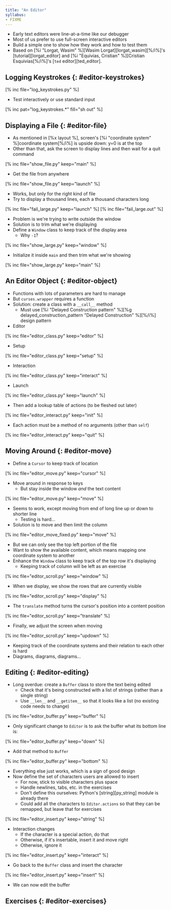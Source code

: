 ```yaml
---
title: "An Editor"
syllabus:
- FIXME
---
```


-   Early text editors were line-at-a-time like our debugger
-   Most of us prefer to use full-screen interactive editors
-   Build a simple one to show how they work and how to test them
-   Based on [%i "Lorgat, Wasim" %][Wasim Lorgat][lorgat_wasim][%/i%]'s
    [tutorial][lorgat_editor]
    and [%i "Equivias, Cristian" %][Cristian Esquivias[%/i%]'s
    [`ted` editor][ted_editor].

## Logging Keystrokes {: #editor-keystrokes}

[% inc file="log_keystrokes.py" %]

-   Test interactively or use standard input

[% inc pat="log_keystrokes.*" fill="sh out" %]

## Displaying a File {: #editor-file}

-   As mentioned in [%x layout %],
    screen's [%i "coordinate system" %]coordinate system[%/i%] is upside down:
    y=0 is at the top
-   Other than that, ask the screen to display lines and then wait for a quit command

[% inc file="show_file.py" keep="main" %]

-   Get the file from anywhere

[% inc file="show_file.py" keep="launch" %]

-   Works, but only for the right kind of file
-   Try to display a thousand lines, each a thousand characters long

[% inc file="fail_large.py" keep="launch" %]
[% inc file="fail_large.out" %]

-   Problem is we're trying to write outside the window
-   Solution is to trim what we're displaying
-   Define a `Window` class to keep track of the display area
    -   Why `-1`?

[% inc file="show_large.py" keep="window" %]

-   Initialize it inside `main` and then trim what we're showing

[% inc file="show_large.py" keep="main" %]

## An Editor Object {: #editor-object}

-   Functions with lots of parameters are hard to manage
-   But `curses.wrapper` requires a function
-   Solution: create a class with a `__call__` method
    -   Must use [%i "Delayed Construction pattern" %][%g delayed_construction_pattern "Delayed Construction" %][%/i%] design pattern
-   Editor

[% inc file="editor_class.py" keep="editor" %]

-   Setup

[% inc file="editor_class.py" keep="setup" %]

-   Interaction

[% inc file="editor_class.py" keep="interact" %]

-   Launch

[% inc file="editor_class.py" keep="launch" %]

-   Then add a lookup table of actions (to be fleshed out later)

[% inc file="editor_interact.py" keep="init" %]

-   Each action must be a method of no arguments (other than `self`)

[% inc file="editor_interact.py" keep="quit" %]

## Moving Around {: #editor-move}

-   Define a `Cursor` to keep track of location

[% inc file="editor_move.py" keep="cursor" %]

-   Move around in response to keys
    -   But stay inside the window *and* the text content

[% inc file="editor_move.py" keep="move" %]

-   Seems to work, except moving from end of long line up or down to shorter line
    -   Testing is hard…
-   Solution is to move and then limit the column

[% inc file="editor_move_fixed.py" keep="move" %]

-   But we can only see the top left portion of the file
-   Want to show the available content, which means mapping one coordinate system to another
-   Enhance the `Window` class to keep track of the top row it's displaying
    -   Keeping track of column will be left as an exercise

[% inc file="editor_scroll.py" keep="window" %]

-   When we display, we show the rows that are currently visible

[% inc file="editor_scroll.py" keep="display" %]

-   The `translate` method turns the cursor's position into a content position

[% inc file="editor_scroll.py" keep="translate" %]

-   Finally, we adjust the screen when moving

[% inc file="editor_scroll.py" keep="updown" %]

-   Keeping track of the coordinate systems and their relation to each other is hard
-   Diagrams, diagrams, diagrams…

## Editing {: #editor-editing}

-   Long overdue: create a `Buffer` class to store the text being edited
    -   Check that it's being constructed with a list of strings (rather than a single string)
    -   Use `__len__` and `__getitem__` so that it looks like a list (no existing code needs to change)

[% inc file="editor_buffer.py" keep="buffer" %]

-   Only significant change to `Editor` is to ask the buffer what its bottom line is:

[% inc file="editor_buffer.py" keep="down" %]

-   Add that method to `Buffer`

[% inc file="editor_buffer.py" keep="bottom" %]

-   Everything else just works, which is a sign of good design
-   Now define the set of characters users are allowed to insert
    -   For now, stick to visible characters plus space
    -   Handle newlines, tabs, etc. in the exercises
    -   Don't define this ourselves: Python's [string][py_string] module is already there
    -   Could add all the characters to `Editor.actions` so that they can be remapped, but leave that for exercises

[% inc file="editor_insert.py" keep="string" %]

-   Interaction changes
    -   If the character is a special action, do that
    -   Otherwise, if it's insertable, insert it and move right
    -   Otherwise, ignore it

[% inc file="editor_insert.py" keep="interact" %]

-   Go back to the `Buffer` class and insert the character

[% inc file="editor_insert.py" keep="insert" %]

-   We can now edit the buffer

## Exercises {: #editor-exercises}
